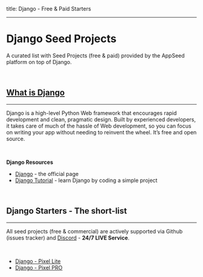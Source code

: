 title: Django - Free & Paid Starters  

---

# Django Seed Projects

A curated list with Seed Projects (free & paid) provided by the AppSeed platform on top of Django. 

<br />

## [What is Django](/what-is/django/)
---

Django is a high-level Python Web framework that encourages rapid development and clean, pragmatic design. 
Built by experienced developers, it takes care of much of the hassle of Web development, so you can focus on writing your app without needing to reinvent the wheel. It’s free and open source.  

<br />

**Django Resources**

- [Django](https://www.djangoproject.com/) - the official page
- [Django Tutorial](https://docs.djangoproject.com/en/3.1/intro/tutorial01/) - learn Django by coding a simple project

<br />

## Django Starters - The short-list
---

All seed projects (free & commercial) are actively supported via Github (issues tracker) and [Discord](https://discord.gg/fZC6hup) - **24/7 LIVE Service**.

<br />

- [Django - Pixel Lite](./django-pixel-bootstrap-uikit/)
- [Django - Pixel PRO](./django-pixel-uikit-pro/)
